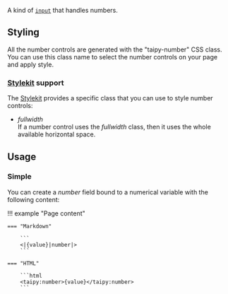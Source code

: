 A kind of [`input`](input.md) that handles numbers.


## Styling

All the number controls are generated with the "taipy-number" CSS class. You can use this class
name to select the number controls on your page and apply style.

### [Stylekit](../styling/stylekit.md) support

The [Stylekit](../styling/stylekit.md) provides a specific class that you can use to style number controls:

* *fullwidth*<br/>
    If a number control uses the *fullwidth* class, then it uses the whole available
    horizontal space.

## Usage

### Simple

You can create a <i>number</i> field bound to a numerical variable with the following content:

!!! example "Page content"

    === "Markdown"

        ```
        <|{value}|number|>
        ```
  
    === "HTML"

        ```html
        <taipy:number>{value}</taipy:number>
        ```
